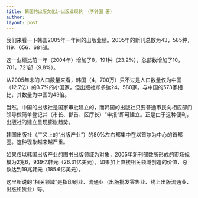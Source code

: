 ```yaml
---
title: 韩国的出版文化1—出版业现状 （李钟国 著） 
author:
layout: post
---
```

<p>我们来看一下韩国2005年一年间的出版业绩。2005年的新刊总数为43，585种，119，656，681部。</p>
<p>这一业绩比前一年（2004年）增加了8，191种（23.2%），总部数增加了10，701，721部（9.8%）。</p>
<p>  从2005年末的人口数量来看，韩国（4，700万）只不过是人口数量仅为中国（12.7亿）的3.7%的小国家，但出版社却多达24，580家。与中国的573家相比，其数量为中国的43倍。</p>
<p>当然，中国的出版社是国家审批建立的，而韩国的出版社只要普通市民向相应部门领导做简单登记并（市长、郡首、区厅长）“申报”即可建立。正是由于这种便利，出版社的建立呈现膨胀趋势。</p>
<p>韩国出版社（广义上的“出版产业”）的80%左右都集中在以首尔为中心的首都圈。这种现象越来越严重。</p>
<p>如果仅以韩国出版产业的图书出版领域为对象，2005年新刊部数所形成的市场规模为2兆6，939亿韩元（26.31亿美元），如果加上直接相关领域创造的价值，总数达到19兆韩元（185.6亿美元）。</p>
<p>这里所说的“相关领域”是指印刷业、流通业（出版批发零售业、线上出版流通业、出版租赁业）等。</p>
